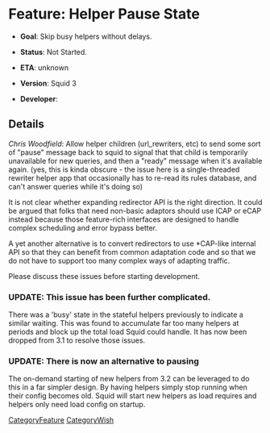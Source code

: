 # Feature: Helper Pause State

  - **Goal**: Skip busy helpers without delays.

  - **Status**: Not Started.

  - **ETA**: unknown

  - **Version**: Squid 3

  - **Developer**:

## Details

*Chris Woodfield*: Allow helper children (url\_rewriters, etc) to send
some sort of "pause" message back to squid to signal that that child is
temporarily unavailable for new queries, and then a "ready" message when
it's available again. (yes, this is kinda obscure - the issue here is a
single-threaded rewriter helper app that occasionally has to re-read its
rules database, and can't answer queries while it's doing so)

It is not clear whether expanding redirector API is the right direction.
It could be argued that folks that need non-basic adaptors should use
ICAP or eCAP instead because those feature-rich interfaces are designed
to handle complex scheduling and error bypass better.

A yet another alternative is to convert redirectors to use \*CAP-like
internal API so that they can benefit from common adaptation code and so
that we do not have to support too many complex ways of adapting
traffic.

Please discuss these issues before starting development.

### UPDATE: This issue has been further complicated.

There was a 'busy' state in the stateful helpers previously to indicate
a similar waiting. This was found to accumulate far too many helpers at
periods and block up the total load Squid could handle. It has now been
dropped from 3.1 to resolve those issues.

### UPDATE: There is now an alternative to pausing

The on-demand starting of new helpers from 3.2 can be leveraged to do
this in a far simpler design. By having helpers simply stop running when
their config becomes old. Squid will start new helpers as load requires
and helpers only need load config on startup.

[CategoryFeature](/CategoryFeature)
[CategoryWish](/CategoryWish)

